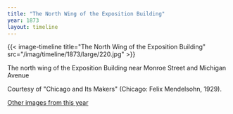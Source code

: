 ```yaml
---
title: "The North Wing of the Exposition Building"
year: 1873
layout: timeline
---
```


{{< image-timeline title="The North Wing of the Exposition Building" src="/imag/timeline/1873/large/220.jpg" >}}
 

The north wing of the Exposition Building near Monroe Street and Michigan Avenue 

Courtesy of "Chicago and Its Makers" (Chicago: Felix Mendelsohn, 1929). 

[Other images from this year](/historical/timeline/1873)